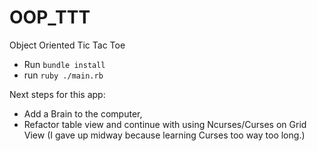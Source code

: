 # OOP_TTT
Object Oriented Tic Tac Toe

- Run `bundle install`
- run `ruby ./main.rb`

Next steps for this app:
- Add a Brain to the computer, 
- Refactor table view and continue with using Ncurses/Curses on Grid View (I gave up midway because learning Curses too way  too long.)